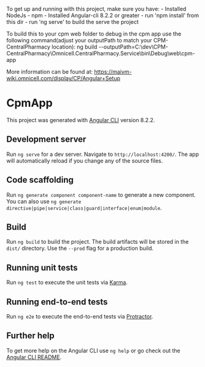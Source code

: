 To get up and running with this project, make sure you have:
    - Installed NodeJs
    - npm
    - Installed Angular-cli 8.2.2 or greater
    - run 'npm install' from this dir
    - run 'ng serve' to build the serve the project

To build this to your cpm web folder to debug in the cpm app use the following command(adjust your outputPath to match your CPM-CentralPharmacy location):
ng build --outputPath=C:\dev\CPM-CentralPharmacy\Omnicell.CentralPharmacy.Service\bin\Debug\web\cpm-app

More information can be found at:
https://maivm-wiki.omnicell.com/display/CP/Angular+Setup


# CpmApp

This project was generated with [Angular CLI](https://github.com/angular/angular-cli) version 8.2.2.

## Development server

Run `ng serve` for a dev server. Navigate to `http://localhost:4200/`. The app will automatically reload if you change any of the source files.

## Code scaffolding

Run `ng generate component component-name` to generate a new component. You can also use `ng generate directive|pipe|service|class|guard|interface|enum|module`.

## Build

Run `ng build` to build the project. The build artifacts will be stored in the `dist/` directory. Use the `--prod` flag for a production build.

## Running unit tests

Run `ng test` to execute the unit tests via [Karma](https://karma-runner.github.io).

## Running end-to-end tests

Run `ng e2e` to execute the end-to-end tests via [Protractor](http://www.protractortest.org/).

## Further help

To get more help on the Angular CLI use `ng help` or go check out the [Angular CLI README](https://github.com/angular/angular-cli/blob/master/README.md).
